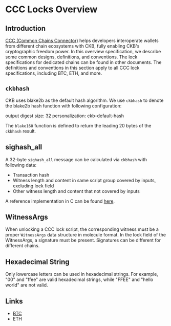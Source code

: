 # CCC Locks Overview
## Introduction
[CCC (Common Chains Connector)](https://github.com/ckb-ecofund/ccc) helps
developers interoperate wallets from different chain ecosystems with CKB, fully
enabling CKB's cryptographic freedom power. In this overview specification, we
describe some common designs, definitions, and conventions. The lock
specifications for dedicated chains can be found in other documents. The
definitions and conventions in this section apply to all CCC lock
specifications, including BTC, ETH, and more.


## `ckbhash`
CKB uses blake2b as the default hash algorithm. We use `ckbhash` to denote the
blake2b hash function with following configuration:

output digest size: 32
personalization: ckb-default-hash

The `blake160` function is defined to return the leading 20 bytes of the `ckbhash` result.


## sighash_all

A 32-byte `sighash_all` message can be calculated via `ckbhash` with following data:

* Transaction hash
* Witness length and content in same script group covered by inputs, excluding lock field
* Other witness length and content that not covered by inputs

A reference implementation in C can be found [here](https://github.com/nervosnetwork/ckb-system-scripts/blob/a7b7c75662ed950c9bd024e15f83ce702a54996e/c/secp256k1_blake160_sighash_all.c#L219).

## WitnessArgs
When unlocking a CCC lock script, the corresponding witness must be a proper
`WitnessArgs` data structure in molecule format. In the lock field of the
WitnessArgs, a signature must be present. Signatures can be different for
different chains.

## Hexadecimal String
Only lowercase letters can be used in hexadecimal strings. For example, "00" and
"ffee" are valid hexadecimal strings, while "FFEE" and "hello world" are not
valid. 

## Links
- [BTC](./btc.md)
- ETH
